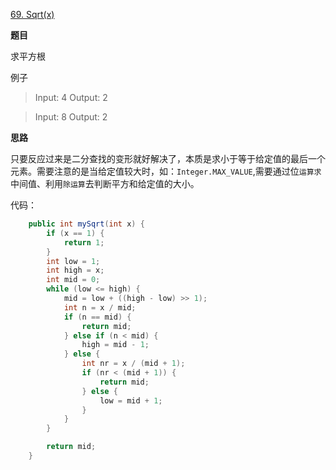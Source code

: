 [69. Sqrt(x)](https://leetcode.com/problems/sqrtx/)

**题目**

求平方根

例子

>Input: 4
>Output: 2

>Input: 8
>Output: 2


**思路**

只要反应过来是二分查找的变形就好解决了，本质是求小于等于给定值的最后一个元素。需要注意的是当给定值较大时，如：`Integer.MAX_VALUE`,需要通过位`运算求`中间值、利用`除运算`去判断平方和给定值的大小。

代码：

``` java
    public int mySqrt(int x) {
        if (x == 1) {
            return 1;
        }
        int low = 1;
        int high = x;
        int mid = 0;
        while (low <= high) {
            mid = low + ((high - low) >> 1);
            int n = x / mid;
            if (n == mid) {
                return mid;
            } else if (n < mid) {
                high = mid - 1;
            } else {
                int nr = x / (mid + 1);
                if (nr < (mid + 1)) {
                    return mid;
                } else {
                    low = mid + 1;
                }
            }
        }

        return mid;
    }
```

